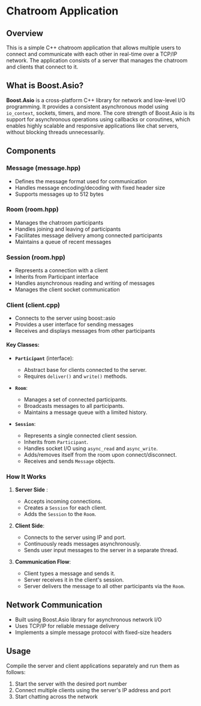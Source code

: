 # Chatroom Application

## Overview
This is a simple C++ chatroom application that allows multiple users to connect and communicate with each other in real-time over a TCP/IP network. The application consists of a server that manages the chatroom and clients that connect to it.

## What is Boost.Asio?

**Boost.Asio** is a cross-platform C++ library for network and low-level I/O programming. It provides a consistent asynchronous model using `io_context`, sockets, timers, and more. The core strength of Boost.Asio is its support for asynchronous operations using callbacks or coroutines, which enables highly scalable and responsive applications like chat servers, without blocking threads unnecessarily.

## Components

### Message (message.hpp)
- Defines the message format used for communication
- Handles message encoding/decoding with fixed header size
- Supports messages up to 512 bytes

### Room (room.hpp)
- Manages the chatroom participants
- Handles joining and leaving of participants
- Facilitates message delivery among connected participants
- Maintains a queue of recent messages

### Session (room.hpp)
- Represents a connection with a client
- Inherits from Participant interface
- Handles asynchronous reading and writing of messages
- Manages the client socket communication

### Client (client.cpp)
- Connects to the server using boost::asio
- Provides a user interface for sending messages
- Receives and displays messages from other participants

#### Key Classes:
- **`Participant`** (interface):
  - Abstract base for clients connected to the server.
  - Requires `deliver()` and `write()` methods.

- **`Room`**:
  - Manages a set of connected participants.
  - Broadcasts messages to all participants.
  - Maintains a message queue with a limited history.

- **`Session`**:
  - Represents a single connected client session.
  - Inherits from `Participant`.
  - Handles socket I/O using `async_read` and `async_write`.
  - Adds/removes itself from the room upon connect/disconnect.
  - Receives and sends `Message` objects.
### How It Works

1. **Server Side** :
   - Accepts incoming connections.
   - Creates a `Session` for each client.
   - Adds the `Session` to the `Room`.

2. **Client Side**:
   - Connects to the server using IP and port.
   - Continuously reads messages asynchronously.
   - Sends user input messages to the server in a separate thread.

3. **Communication Flow**:
   - Client types a message and sends it.
   - Server receives it in the client's session.
   - Server delivers the message to all other participants via the `Room`.

## Network Communication
- Built using Boost.Asio library for asynchronous network I/O
- Uses TCP/IP for reliable message delivery
- Implements a simple message protocol with fixed-size headers

## Usage
Compile the server and client applications separately and run them as follows:
1. Start the server with the desired port number
2. Connect multiple clients using the server's IP address and port
3. Start chatting across the network
